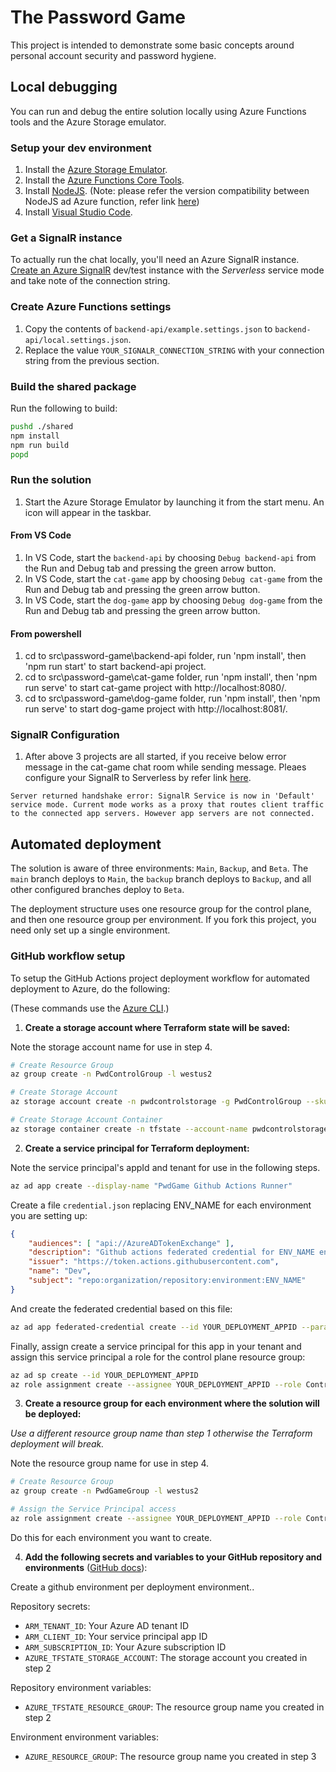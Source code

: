 # The Password Game

This project is intended to demonstrate some basic concepts around personal account security and password hygiene.

## Local debugging
You can run and debug the entire solution locally using Azure Functions tools and the Azure Storage emulator.

### Setup your dev environment

1. Install the [Azure Storage Emulator](https://docs.microsoft.com/en-us/azure/storage/common/storage-use-emulator#get-the-storage-emulator).
2. Install the [Azure Functions Core Tools](https://docs.microsoft.com/en-us/azure/azure-functions/functions-run-local?tabs=windows%2Ccsharp%2Cbash#install-the-azure-functions-core-tools).
3. Install [NodeJS](https://nodejs.org/). (Note: please refer the version compatibility between NodeJS ad Azure function, refer link [here](https://learn.microsoft.com/en-us/azure/azure-functions/functions-reference-node?tabs=javascript%2Cwindows%2Cazure-cli&pivots=nodejs-model-v4#supported-versions))
4. Install [Visual Studio Code](https://code.visualstudio.com/).

### Get a SignalR instance

To actually run the chat locally, you'll need an Azure SignalR instance. [Create an Azure SignalR](https://docs.microsoft.com/en-us/azure/azure-signalr/signalr-tutorial-authenticate-azure-functions#create-an-azure-signalr-service-instance) dev/test instance with the _Serverless_ service mode and take note of the connection string.

### Create Azure Functions settings

1. Copy the contents of `backend-api/example.settings.json` to `backend-api/local.settings.json`.
2. Replace the value `YOUR_SIGNALR_CONNECTION_STRING` with your connection string from the previous section.

### Build the shared package

Run the following to build:
```bash
pushd ./shared
npm install
npm run build
popd
```

### Run the solution
1. Start the Azure Storage Emulator by launching it from the start menu. An icon will appear in the taskbar.

#### From VS Code

1. In VS Code, start the `backend-api` by choosing `Debug backend-api` from the Run and Debug tab and pressing the green arrow button.
2. In VS Code, start the `cat-game` app by choosing `Debug cat-game` from the Run and Debug tab and pressing the green arrow button.
3. In VS Code, start the `dog-game` app by choosing `Debug dog-game` from the Run and Debug tab and pressing the green arrow button.

#### From powershell

1. cd to src\password-game\backend-api folder, run 'npm install', then 'npm run start' to start backend-api project.
2. cd to src\password-game\cat-game folder, run 'npm install', then 'npm run serve' to start cat-game project with http://localhost:8080/.
3. cd to src\password-game\dog-game folder, run 'npm install', then 'npm run serve' to start dog-game project with http://localhost:8081/.

### SignalR Configuration

1. After above 3 projects are all started, if you receive below error message in the cat-game chat room while sending message. Pleaes configure your SignalR to Serverless by refer link [here](https://learn.microsoft.com/en-us/azure/azure-signalr/concept-service-mode#setting-the-service-mode).
```
Server returned handshake error: SignalR Service is now in 'Default' service mode. Current mode works as a proxy that routes client traffic to the connected app servers. However app servers are not connected.
```

## Automated deployment

The solution is aware of three environments: `Main`, `Backup`, and `Beta`. The `main` branch deploys to `Main`, the `backup` branch deploys to `Backup`, and all other configured branches deploy to `Beta`.

The deployment structure uses one resource group for the control plane, and then one resource group per environment. If you fork this project, you need only set up a single environment.

### GitHub workflow setup

To setup the GitHub Actions project deployment workflow for automated deployment to Azure, do the following:

(These commands use the [Azure CLI](https://docs.microsoft.com/en-us/cli/azure/get-started-with-azure-cli).)

1. **Create a storage account where Terraform state will be saved:**

Note the storage account name for use in step 4.

```bash
# Create Resource Group
az group create -n PwdControlGroup -l westus2

# Create Storage Account
az storage account create -n pwdcontrolstorage -g PwdControlGroup --sku Standard_LRS

# Create Storage Account Container
az storage container create -n tfstate --account-name pwdcontrolstorage
```

2. **Create a service principal for Terraform deployment:**

Note the service principal's appId and tenant for use in the following steps.

```bash
az ad app create --display-name "PwdGame Github Actions Runner"
```

Create a file `credential.json` replacing ENV_NAME for each environment you are setting up:

```json
{
    "audiences": [ "api://AzureADTokenExchange" ],
    "description": "Github actions federated credential for ENV_NAME environment",
    "issuer": "https://token.actions.githubusercontent.com",
    "name": "Dev",
    "subject": "repo:organization/repository:environment:ENV_NAME"
}
```

And create the federated credential based on this file:

```bash
az ad app federated-credential create --id YOUR_DEPLOYMENT_APPID --parameters credential.json
```

Finally, assign create a service principal for this app in your tenant and assign this service principal a role for the control plane resource group:

```bash
az ad sp create --id YOUR_DEPLOYMENT_APPID
az role assignment create --assignee YOUR_DEPLOYMENT_APPID --role Contributor --scope /subscriptions/YOUR_SUBSCRIPTION_ID/resourceGroups/PwdControlGroup
```

3. **Create a resource group for each environment where the solution will be deployed:**

_Use a different resource group name than step 1 otherwise the Terraform deployment will break._

Note the resource group name for use in step 4.

```bash
# Create Resource Group
az group create -n PwdGameGroup -l westus2

# Assign the Service Principal access
az role assignment create --assignee YOUR_DEPLOYMENT_APPID --role Contributor --scope /subscriptions/YOUR_SUBSCRIPTION_ID/resourceGroups/PwdGameGroup
```

Do this for each environment you want to create.

4. **Add the following secrets and variables to your GitHub repository and environments** ([GitHub docs](https://docs.github.com/en/actions/reference/encrypted-secrets#creating-encrypted-secrets-for-a-repository)):

Create a github environment per deployment environment..

Repository secrets:

- `ARM_TENANT_ID`: Your Azure AD tenant ID
- `ARM_CLIENT_ID`: Your service principal app ID
- `ARM_SUBSCRIPTION_ID`: Your Azure subscription ID
- `AZURE_TFSTATE_STORAGE_ACCOUNT`: The storage account you created in step 2

Repository environment variables:
- `AZURE_TFSTATE_RESOURCE_GROUP`: The resource group name you created in step 2

Environment environment variables:
- `AZURE_RESOURCE_GROUP`: The resource group name you created in step 3

